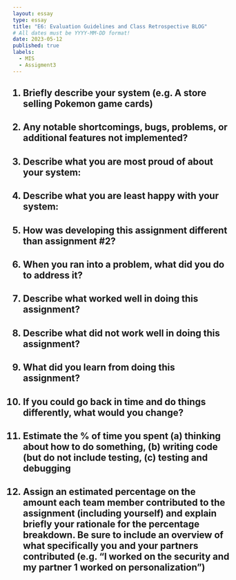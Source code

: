 ```yaml
---
layout: essay
type: essay
title: "E6: Evaluation Guidelines and Class Retrospective BLOG"
# All dates must be YYYY-MM-DD format!
date: 2023-05-12
published: true
labels:
  - MIS
  - Assigment3
---
```

<ol>
<h2><li>Briefly describe your system (e.g. A store selling Pokemon game cards)</li></h2>
<h2><li>Any notable shortcomings, bugs, problems, or additional features not implemented?</li></h2>
<h2><li>Describe what you are most proud of about your system:</li></h2>
<h2><li>Describe what you are least happy with your system:</li></h2>
<h2><li>How was developing this assignment different than assignment #2?</li></h2>
<h2><li>When you ran into a problem, what did you do to address it?</li></h2>
<h2><li>Describe what worked well in doing this assignment?</li></h2>
<h2><li>Describe what did not work well in doing this assignment?</li></h2>
<h2><li>What did you learn from doing this assignment?</li></h2>
<h2><li>If you could go back in time and do things differently, what would you change?</li></h2>
<h2><li>Estimate the % of time you spent (a) thinking about how to do something, (b) writing code (but do not include testing, (c) testing and debugging</li></h2>
<h2><li>Assign an estimated percentage on the amount each team member contributed to the assignment (including yourself) and explain briefly your rationale for the percentage breakdown. Be sure to include an overview of what specifically you and your partners contributed (e.g. “I worked on the security and my partner 1 worked on personalization”)</li></h2>
</ol>


